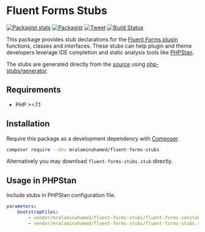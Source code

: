 # Fluent Forms Stubs

[![Packagist stats](https://img.shields.io/packagist/dt/mralaminahamed/fluent-forms-stubs.svg)](https://packagist.org/packages/mralaminahamed/fluent-forms-stubs/stats)
[![Packagist](https://img.shields.io/packagist/v/mralaminahamed/fluent-forms-stubs.svg?color=4CC61E&style=popout)](https://packagist.org/packages/mralaminahamed/fluent-forms-stubs)
[![Tweet](https://img.shields.io/badge/Tweet-share-d5d5d5?style=social&logo=twitter)](https://twitter.com/intent/tweet?text=https%3A%2F%2Fgithub.com%2Fmralaminahamed%2Fphpstan-fluent-forms-stubs&url=I%20use%20mralaminahamed%2Fphpstan-fluent-forms-stubs%20for%20IDE%20completion%20and%20static%20analysis)
[![Build Status](https://app.travis-ci.com/mralaminahamed/phpstan-fluent-forms-stubs.svg?branch=master)](https://app.travis-ci.com/mralaminahamed/phpstan-fluent-forms-stubs)

This package provides stub declarations for the [Fluent Forms plugin](https://wordpress.org/plugins/fluentform/)
functions, classes and interfaces.
These stubs can help plugin and theme developers leverage IDE completion
and static analysis tools like [PHPStan](https://github.com/phpstan/phpstan).

The stubs are generated directly from the [source](https://wordpress.org/plugins/fluentform/)
using [php-stubs/generator](https://github.com/php-stubs/generator).

## Requirements

- PHP >=7.1

## Installation

Require this package as a development dependency with [Composer](https://getcomposer.org).

```bash
composer require --dev mralaminahamed/fluent-forms-stubs
```

Alternatively you may download `fluent-forms-stubs.stub` directly.

## Usage in PHPStan

Include stubs in PHPStan configuration file.

```yaml
parameters:
    bootstrapFiles:
        - vendor/mralaminahamed/fluent-forms-stubs/fluent-forms-constants-stubs.stub
        - vendor/mralaminahamed/fluent-forms-stubs/fluent-forms-stubs.stub
```
